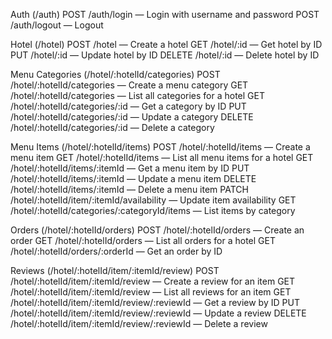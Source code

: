 Auth (/auth)
POST /auth/login — Login with username and password
POST /auth/logout — Logout

Hotel (/hotel)
POST /hotel — Create a hotel
GET /hotel/:id — Get hotel by ID
PUT /hotel/:id — Update hotel by ID
DELETE /hotel/:id — Delete hotel by ID

Menu Categories (/hotel/:hotelId/categories)
POST /hotel/:hotelId/categories — Create a menu category
GET /hotel/:hotelId/categories — List all categories for a hotel
GET /hotel/:hotelId/categories/:id — Get a category by ID
PUT /hotel/:hotelId/categories/:id — Update a category
DELETE /hotel/:hotelId/categories/:id — Delete a category

Menu Items (/hotel/:hotelId/items)
POST /hotel/:hotelId/items — Create a menu item
GET /hotel/:hotelId/items — List all menu items for a hotel
GET /hotel/:hotelId/items/:itemId — Get a menu item by ID
PUT /hotel/:hotelId/items/:itemId — Update a menu item
DELETE /hotel/:hotelId/items/:itemId — Delete a menu item
PATCH /hotel/:hotelId/item/:itemId/availability — Update item availability
GET /hotel/:hotelId/categories/:categoryId/items — List items by category

Orders (/hotel/:hotelId/orders)
POST /hotel/:hotelId/orders — Create an order
GET /hotel/:hotelId/orders — List all orders for a hotel
GET /hotel/:hotelId/orders/:orderId — Get an order by ID

Reviews (/hotel/:hotelId/item/:itemId/review)
POST /hotel/:hotelId/item/:itemId/review — Create a review for an item
GET /hotel/:hotelId/item/:itemId/review — List all reviews for an item
GET /hotel/:hotelId/item/:itemId/review/:reviewId — Get a review by ID
PUT /hotel/:hotelId/item/:itemId/review/:reviewId — Update a review
DELETE /hotel/:hotelId/item/:itemId/review/:reviewId — Delete a review